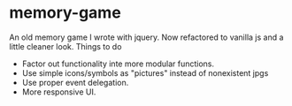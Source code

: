 # memory-game
An old memory game I wrote with jquery. Now refactored to vanilla js and a little cleaner look.
Things to do
- Factor out functionality inte more modular functions.
- Use simple icons/symbols as "pictures" instead of nonexistent jpgs
- Use proper event delegation.
- More responsive UI.  
